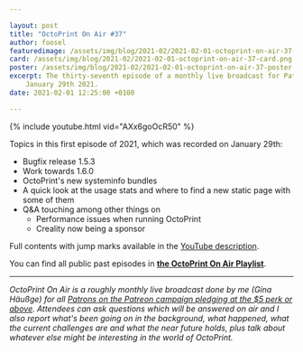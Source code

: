 ```yaml
---

layout: post
title: "OctoPrint On Air #37"
author: foosel
featuredimage: /assets/img/blog/2021-02/2021-02-01-octoprint-on-air-37-card.png
card: /assets/img/blog/2021-02/2021-02-01-octoprint-on-air-37-card.png
poster: /assets/img/blog/2021-02/2021-02-01-octoprint-on-air-37-poster.png
excerpt: The thirty-seventh episode of a monthly live broadcast for Patrons which aired live on 
    January 29th 2021.
date: 2021-02-01 12:25:00 +0100

---
```


{% include youtube.html vid="AXx6goOcR50" %}

Topics in this first episode of 2021, which was recorded on January 29th:

  * Bugfix release 1.5.3
  * Work towards 1.6.0
  * OctoPrint's new systeminfo bundles
  * A quick look at the usage stats and where to find a new static page with some of them
  * Q&A touching among other things on
    * Performance issues when running OctoPrint
    * Creality now being a sponsor
    
Full contents with jump marks available in the 
[YouTube description](https://youtu.be/AXx6goOcR50).

You can find all public past episodes in 
**[the OctoPrint On Air Playlist](https://www.youtube.com/playlist?list=PL9j2DtsIPVkOFIMRrnnbXsnXtQmwj1IId)**.

---

*OctoPrint On Air is a roughly monthly live broadcast done by me (Gina Häußge)
for all [Patrons on the Patreon campaign pledging at the $5 perk or above](https://patreon.com/foosel). 
Attendees can ask questions which will be answered on air and I also report 
what's been going on in the background, what happened, what the current 
challenges are and what the near future holds, plus talk about whatever else
might be interesting in the world of OctoPrint.*